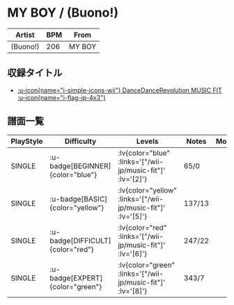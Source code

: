 # MY BOY / (Buono!)

|Artist|BPM|From|
|------|---|----|
|(Buono!)|206|MY BOY|

## 収録タイトル

- [ :u-icon{name="i-simple-icons-wii"} DanceDanceRevolution MUSIC FIT :u-icon{name="i-flag-jp-4x3"} ](/wii-jp/music-fit)

## 譜面一覧

|PlayStyle|Difficulty|Levels|Notes|Movie|
|---------|----------|------|-----|-----|
|SINGLE| :u-badge[BEGINNER]{color="blue"} | :lv{color="blue" :links='["/wii-jp/music-fit"]' :lv='[2]'} |65/0||
|SINGLE| :u-badge[BASIC]{color="yellow"} | :lv{color="yellow" :links='["/wii-jp/music-fit"]' :lv='[5]'} |137/13||
|SINGLE| :u-badge[DIFFICULT]{color="red"} | :lv{color="red" :links='["/wii-jp/music-fit"]' :lv='[6]'} |247/22||
|SINGLE| :u-badge[EXPERT]{color="green"} | :lv{color="green" :links='["/wii-jp/music-fit"]' :lv='[8]'} |343/7||
